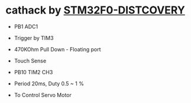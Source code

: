 # cathack by [STM32F0-DISTCOVERY](http://www.st.com/web/catalog/tools/FM116/SC959/SS1532/PF253215?sc=internet/evalboard/product/253215.jsp)

* PB1 ADC1
 * Trigger by TIM3
 * 470KOhm Pull Down - Floating port
 * Touch Sense

* PB10 TIM2 CH3
 * Period 20ms, Duty 0.5 ~ 1 %
 * To Control Servo Motor


